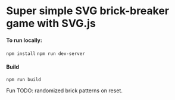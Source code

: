 # Super simple SVG brick-breaker game with SVG.js

#### To run locally:
`npm install`
`npm run dev-server`
#### Build
`npm run build`


Fun TODO: randomized brick patterns on reset.